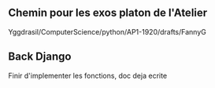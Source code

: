 
## Chemin pour les exos platon de l'Atelier  

Yggdrasil/ComputerScience/python/AP1-1920/drafts/FannyG  
  

## Back Django

Finir d'implementer les fonctions, doc deja ecrite  
